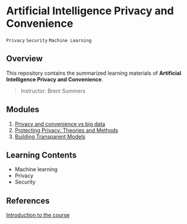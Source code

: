 # Artificial Intelligence Privacy and Convenience

`Privacy` `Security` `Machine Learning`

## Overview
This repository contains the summarized learning materials of **Artificial Intelligence Privacy and Convenience**.

> Instructor: Brent Summers

## Modules
1. [Privacy and convenience vs big data](./week01)
2. [Protecting Privacy: Theories and Methods](./week02)
3. [Building Transparent Models](./week03)


## Learning Contents
- Machine learning
- Privacy
- Security

## References
[Introduction to the course](https://www.coursera.org/learn/ai-privacy-and-convenience?specialization=ethics-in-ai)
